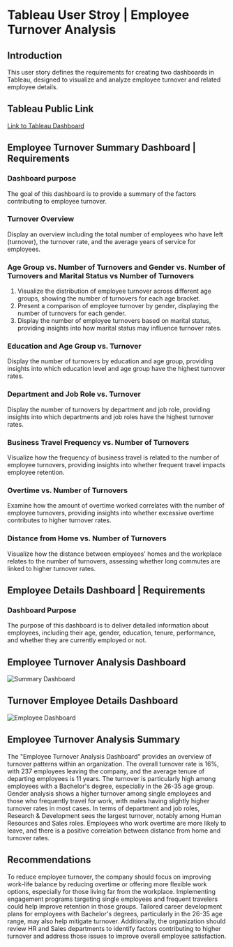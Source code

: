 # Tableau User Stroy | Employee Turnover Analysis

## Introduction 
<p>This user story defines the requirements for creating two dashboards in Tableau, designed to visualize and analyze employee turnover and related employee details.</p>

## Tableau Public Link
<a href="https://public.tableau.com/app/profile/kaung.si.thu4639/viz/EmployeeTurnover_17236326965130/SummaryDashboard" target="_blank">Link to Tableau Dashboard</a>

## Employee Turnover Summary Dashboard | Requirements

### Dashboard purpose
<p>The goal of this dashboard is to provide a summary of the factors contributing to employee turnover.</p>

### Turnover Overview
<p>Display an overview including the total number of employees who have left (turnover), the turnover rate, and the average years of service for employees.</p>

### Age Group vs. Number of Turnovers and Gender vs. Number of Turnovers and Marital Status vs Number of Turnovers
<ol>
    <li>Visualize the distribution of employee turnover across different age groups, showing the number of turnovers for each age bracket.</li>
    <li>Present a comparison of employee turnover by gender, displaying the number of turnovers for each gender.</li>
    <li>Display the number of employee turnovers based on marital status, providing insights into how marital status may influence turnover rates.</li>
</ol>

### Education and Age Group vs. Turnover
<p>Display the number of turnovers by education and age group, providing insights into which education level and age group have the highest turnover rates.</p>

### Department and Job Role vs. Turnover
<p>Display the number of turnovers by department and job role, providing insights into which departments and job roles have the highest turnover rates.</p>

### Business Travel Frequency vs. Number of Turnovers
<p>Visualize how the frequency of business travel is related to the number of employee turnovers, providing insights into whether frequent travel impacts employee retention.</p>

### Overtime vs. Number of Turnovers
<p>Examine how the amount of overtime worked correlates with the number of employee turnovers, providing insights into whether excessive overtime contributes to higher turnover rates.</p>

### Distance from Home vs. Number of Turnovers
<p>Visualize how the distance between employees' homes and the workplace relates to the number of turnovers, assessing whether long commutes are linked to higher turnover rates.</p>

## Employee Details Dashboard | Requirements

### Dashboard Purpose
<p>The purpose of this dashboard is to deliver detailed information about employees, including their age, gender, education, tenure, performance, and whether they are currently employed or not.</p>

## Employee Turnover Analysis Dashboard 
![Summary Dashboard](https://github.com/user-attachments/assets/af18dff3-ee19-4cb6-bbb0-fb5fc596f61d)

## Turnover Employee Details Dashboard
![Employee Dashboard](https://github.com/user-attachments/assets/29f3c820-3b9c-45f4-bea2-de4a8f3554f2)

## Employee Turnover Analysis Summary
<p>The "Employee Turnover Analysis Dashboard" provides an overview of turnover patterns within an organization. The overall turnover rate is 16%, with 237 employees leaving the company, and the average tenure of departing employees is 11 years. The turnover is particularly high among employees with a Bachelor's degree, especially in the 26-35 age group. Gender analysis shows a higher turnover among single employees and those who frequently travel for work, with males having slightly higher turnover rates in most cases. In terms of department and job roles, Research & Development sees the largest turnover, notably among Human Resources and Sales roles. Employees who work overtime are more likely to leave, and there is a positive correlation between distance from home and turnover rates.</p>

## Recommendations
<p>To reduce employee turnover, the company should focus on improving work-life balance by reducing overtime or offering more flexible work options, especially for those living far from the workplace. Implementing engagement programs targeting single employees and frequent travelers could help improve retention in those groups. Tailored career development plans for employees with Bachelor's degrees, particularly in the 26-35 age range, may also help mitigate turnover. Additionally, the organization should review HR and Sales departments to identify factors contributing to higher turnover and address those issues to improve overall employee satisfaction.</p>








